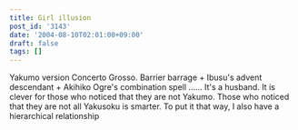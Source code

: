 ```yaml
---
title: Girl illusion
post_id: '3143'
date: '2004-08-10T02:01:00+09:00'
draft: false
tags: []
---
```


Yakumo version Concerto Grosso. Barrier barrage + Ibusu's advent descendant + Akihiko Ogre's combination spell ...... It's a husband. It is clever for those who noticed that they are not Yakumo. Those who noticed that they are not all Yakusoku is smarter. To put it that way, I also have a hierarchical relationship